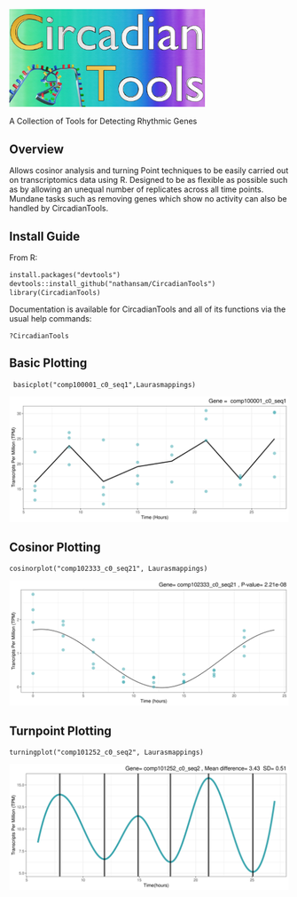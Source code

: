 <img src="CT_github.jpg" alt="alt text" width="70%">

A Collection of Tools for Detecting Rhythmic Genes
## Overview
Allows cosinor analysis and turning Point techniques to be easily carried out on transcriptomics data using R. Designed to be as flexible as possible such as by allowing an unequal number of replicates across all time points. Mundane tasks such as removing genes which show no activity can also be handled by CircadianTools.
## Install Guide 
From R:
```{r}
install.packages("devtools")
devtools::install_github("nathansam/CircadianTools")
library(CircadianTools)
```
Documentation is available for CircadianTools and all of its functions via the usual help commands:
```
?CircadianTools
```


## Basic Plotting
```{r}
 basicplot("comp100001_c0_seq1",Laurasmappings)
```
![](saveplotex.png)

## Cosinor Plotting
```{r}
cosinorplot("comp102333_c0_seq21", Laurasmappings)
```
![](cosinorex.png)


## Turnpoint Plotting
```{r}
turningplot("comp101252_c0_seq2", Laurasmappings)
```
![](turnpointex.png) 


